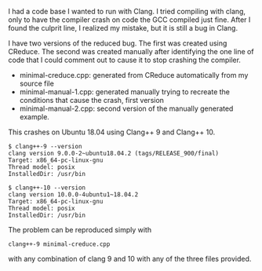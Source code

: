 I had a code base I wanted to run with Clang.  I tried compiling with clang,
only to have the compiler crash on code the GCC compiled just fine.  After I
found the culprit line, I realized my mistake, but it is still a bug in Clang.

I have two versions of the reduced bug.  The first was created using CReduce.
The second was created manually after identifying the one line of code that I
could comment out to cause it to stop crashing the compiler.

- minimal-creduce.cpp: generated from CReduce automatically from my source file
- minimal-manual-1.cpp: generated manually trying to recreate the conditions
  that cause the crash, first version
- minimal-manual-2.cpp: second version of the manually generated example.

This crashes on Ubuntu 18.04 using Clang++ 9 and Clang++ 10.

```
$ clang++-9 --version
clang version 9.0.0-2~ubuntu18.04.2 (tags/RELEASE_900/final)
Target: x86_64-pc-linux-gnu
Thread model: posix
InstalledDir: /usr/bin
```

```
$ clang++-10 --version
clang version 10.0.0-4ubuntu1~18.04.2 
Target: x86_64-pc-linux-gnu
Thread model: posix
InstalledDir: /usr/bin
```

The problem can be reproduced simply with

```
clang++-9 minimal-creduce.cpp
```

with any combination of clang 9 and 10 with any of the three files provided.
